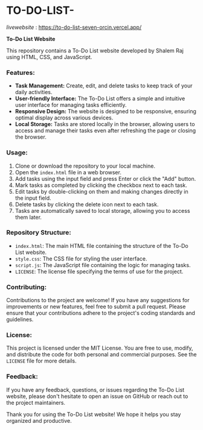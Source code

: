 # TO-DO-LIST-

*livewebsite* : https://to-do-list-seven-orcin.vercel.app/


**To-Do List Website**

This repository contains a To-Do List website developed by Shalem Raj using HTML, CSS, and JavaScript.

### Features:
- **Task Management:** Create, edit, and delete tasks to keep track of your daily activities.
- **User-friendly Interface:** The To-Do List offers a simple and intuitive user interface for managing tasks efficiently.
- **Responsive Design:** The website is designed to be responsive, ensuring optimal display across various devices.
- **Local Storage:** Tasks are stored locally in the browser, allowing users to access and manage their tasks even after refreshing the page or closing the browser.

### Usage:
1. Clone or download the repository to your local machine.
2. Open the `index.html` file in a web browser.
3. Add tasks using the input field and press Enter or click the "Add" button.
4. Mark tasks as completed by clicking the checkbox next to each task.
5. Edit tasks by double-clicking on them and making changes directly in the input field.
6. Delete tasks by clicking the delete icon next to each task.
7. Tasks are automatically saved to local storage, allowing you to access them later.

### Repository Structure:
- `index.html`: The main HTML file containing the structure of the To-Do List website.
- `style.css`: The CSS file for styling the user interface.
- `script.js`: The JavaScript file containing the logic for managing tasks.
- `LICENSE`: The license file specifying the terms of use for the project.

### Contributing:
Contributions to the project are welcome! If you have any suggestions for improvements or new features, feel free to submit a pull request. Please ensure that your contributions adhere to the project's coding standards and guidelines.

### License:
This project is licensed under the MIT License. You are free to use, modify, and distribute the code for both personal and commercial purposes. See the `LICENSE` file for more details.

### Feedback:
If you have any feedback, questions, or issues regarding the To-Do List website, please don't hesitate to open an issue on GitHub or reach out to the project maintainers.

Thank you for using the To-Do List website! We hope it helps you stay organized and productive.
